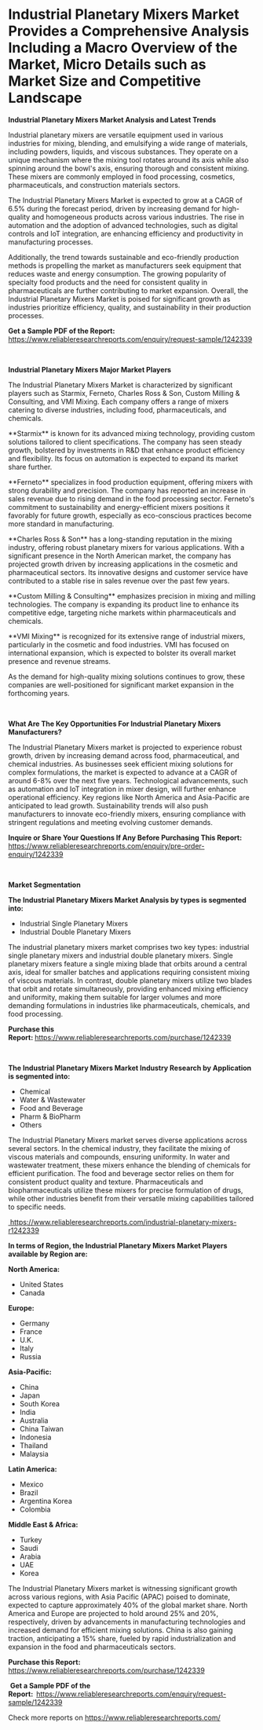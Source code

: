 <p><h1>Industrial Planetary Mixers Market Provides a Comprehensive Analysis Including a Macro Overview of the Market, Micro Details such as Market Size and Competitive Landscape</h1></p><p><strong>Industrial Planetary Mixers Market Analysis and Latest Trends</strong></p>
<p><p>Industrial planetary mixers are versatile equipment used in various industries for mixing, blending, and emulsifying a wide range of materials, including powders, liquids, and viscous substances. They operate on a unique mechanism where the mixing tool rotates around its axis while also spinning around the bowl's axis, ensuring thorough and consistent mixing. These mixers are commonly employed in food processing, cosmetics, pharmaceuticals, and construction materials sectors.</p><p>The Industrial Planetary Mixers Market is expected to grow at a CAGR of 6.5% during the forecast period, driven by increasing demand for high-quality and homogeneous products across various industries. The rise in automation and the adoption of advanced technologies, such as digital controls and IoT integration, are enhancing efficiency and productivity in manufacturing processes.</p><p>Additionally, the trend towards sustainable and eco-friendly production methods is propelling the market as manufacturers seek equipment that reduces waste and energy consumption. The growing popularity of specialty food products and the need for consistent quality in pharmaceuticals are further contributing to market expansion. Overall, the Industrial Planetary Mixers Market is poised for significant growth as industries prioritize efficiency, quality, and sustainability in their production processes.</p></p>
<p><strong>Get a Sample PDF of the Report:&nbsp;</strong> <a href="https://www.reliableresearchreports.com/enquiry/request-sample/1242339?utm_campaign=2216&utm_medium=2&utm_source=Github&utm_content=ia&utm_term=08042025&utm_id=industrial-planetary-mixers">https://www.reliableresearchreports.com/enquiry/request-sample/1242339</a></p>
<p>&nbsp;</p>
<p><strong>Industrial Planetary Mixers Major Market Players</strong></p>
<p><p>The Industrial Planetary Mixers Market is characterized by significant players such as Starmix, Ferneto, Charles Ross & Son, Custom Milling & Consulting, and VMI Mixing. Each company offers a range of mixers catering to diverse industries, including food, pharmaceuticals, and chemicals.</p><p>**Starmix** is known for its advanced mixing technology, providing custom solutions tailored to client specifications. The company has seen steady growth, bolstered by investments in R&D that enhance product efficiency and flexibility. Its focus on automation is expected to expand its market share further.</p><p>**Ferneto** specializes in food production equipment, offering mixers with strong durability and precision. The company has reported an increase in sales revenue due to rising demand in the food processing sector. Ferneto's commitment to sustainability and energy-efficient mixers positions it favorably for future growth, especially as eco-conscious practices become more standard in manufacturing.</p><p>**Charles Ross & Son** has a long-standing reputation in the mixing industry, offering robust planetary mixers for various applications. With a significant presence in the North American market, the company has projected growth driven by increasing applications in the cosmetic and pharmaceutical sectors. Its innovative designs and customer service have contributed to a stable rise in sales revenue over the past few years.</p><p>**Custom Milling & Consulting** emphasizes precision in mixing and milling technologies. The company is expanding its product line to enhance its competitive edge, targeting niche markets within pharmaceuticals and chemicals. </p><p>**VMI Mixing** is recognized for its extensive range of industrial mixers, particularly in the cosmetic and food industries. VMI has focused on international expansion, which is expected to bolster its overall market presence and revenue streams.</p><p>As the demand for high-quality mixing solutions continues to grow, these companies are well-positioned for significant market expansion in the forthcoming years.</p></p>
<p>&nbsp;</p>
<p><strong>What Are The Key Opportunities For Industrial Planetary Mixers Manufacturers?</strong></p>
<p><p>The Industrial Planetary Mixers market is projected to experience robust growth, driven by increasing demand across food, pharmaceutical, and chemical industries. As businesses seek efficient mixing solutions for complex formulations, the market is expected to advance at a CAGR of around 6-8% over the next five years. Technological advancements, such as automation and IoT integration in mixer design, will further enhance operational efficiency. Key regions like North America and Asia-Pacific are anticipated to lead growth. Sustainability trends will also push manufacturers to innovate eco-friendly mixers, ensuring compliance with stringent regulations and meeting evolving customer demands.</p></p>
<p><strong>Inquire or Share Your Questions If Any Before Purchasing This Report:</strong> <a href="https://www.reliableresearchreports.com/enquiry/pre-order-enquiry/1242339?utm_campaign=2216&utm_medium=2&utm_source=Github&utm_content=ia&utm_term=08042025&utm_id=industrial-planetary-mixers">https://www.reliableresearchreports.com/enquiry/pre-order-enquiry/1242339</a></p>
<p>&nbsp;</p>
<p><strong>Market Segmentation</strong></p>
<p><strong>The Industrial Planetary Mixers Market Analysis by types is segmented into:</strong></p>
<p><ul><li>Industrial Single Planetary Mixers</li><li>Industrial Double Planetary Mixers</li></ul></p>
<p><p>The industrial planetary mixers market comprises two key types: industrial single planetary mixers and industrial double planetary mixers. Single planetary mixers feature a single mixing blade that orbits around a central axis, ideal for smaller batches and applications requiring consistent mixing of viscous materials. In contrast, double planetary mixers utilize two blades that orbit and rotate simultaneously, providing enhanced mixing efficiency and uniformity, making them suitable for larger volumes and more demanding formulations in industries like pharmaceuticals, chemicals, and food processing.</p></p>
<p><strong>Purchase this Report:&nbsp;</strong><a href="https://www.reliableresearchreports.com/purchase/1242339?utm_campaign=2216&utm_medium=2&utm_source=Github&utm_content=ia&utm_term=08042025&utm_id=industrial-planetary-mixers">https://www.reliableresearchreports.com/purchase/1242339</a></p>
<p>&nbsp;</p>
<p><strong>The Industrial Planetary Mixers Market Industry Research by Application is segmented into:</strong></p>
<p><ul><li>Chemical</li><li>Water & Wastewater</li><li>Food and Beverage</li><li>Pharm & BioPharm</li><li>Others</li></ul></p>
<p><p>The Industrial Planetary Mixers market serves diverse applications across several sectors. In the chemical industry, they facilitate the mixing of viscous materials and compounds, ensuring uniformity. In water and wastewater treatment, these mixers enhance the blending of chemicals for efficient purification. The food and beverage sector relies on them for consistent product quality and texture. Pharmaceuticals and biopharmaceuticals utilize these mixers for precise formulation of drugs, while other industries benefit from their versatile mixing capabilities tailored to specific needs.</p></p>
<p><a href="https://www.reliableresearchreports.com/industrial-planetary-mixers-r1242339?utm_campaign=2216&utm_medium=2&utm_source=Github&utm_content=ia&utm_term=08042025&utm_id=industrial-planetary-mixers">&nbsp;https://www.reliableresearchreports.com/industrial-planetary-mixers-r1242339</a></p>
<p><strong>In terms of Region, the Industrial Planetary Mixers Market Players available by Region are:</strong></p>
<p>
    <p> <strong> North America: </strong>
        <ul>
            <li>United States</li>
            <li>Canada</li>
        </ul>
        </p> 
    <p> <strong> Europe: </strong>
        <ul>
            <li>Germany</li>
            <li>France</li>
            <li>U.K.</li>
            <li>Italy</li>
            <li>Russia</li>
        </ul>
        </p> 
    <p> <strong> Asia-Pacific: </strong>
        <ul>
            <li>China</li>
            <li>Japan</li>
            <li>South Korea</li>
            <li>India</li>
            <li>Australia</li>
            <li>China Taiwan</li>
            <li>Indonesia</li>
            <li>Thailand</li>
            <li>Malaysia</li>
        </ul>
        </p> 
    <p> <strong> Latin America: </strong>
        <ul>
            <li>Mexico</li>
            <li>Brazil</li>
            <li>Argentina Korea</li>
            <li>Colombia</li>
        </ul>
        </p> 
    <p> <strong> Middle East & Africa: </strong>
        <ul>
            <li>Turkey</li>
            <li>Saudi</li>
            <li>Arabia</li>
            <li>UAE</li>
            <li>Korea</li>
        </ul>
    </p>
    </p>
<p><p>The Industrial Planetary Mixers market is witnessing significant growth across various regions, with Asia Pacific (APAC) poised to dominate, expected to capture approximately 40% of the global market share. North America and Europe are projected to hold around 25% and 20%, respectively, driven by advancements in manufacturing technologies and increased demand for efficient mixing solutions. China is also gaining traction, anticipating a 15% share, fueled by rapid industrialization and expansion in the food and pharmaceuticals sectors.</p></p>
<p><strong>Purchase this Report: </strong><a href="https://www.reliableresearchreports.com/purchase/1242339?utm_campaign=2216&utm_medium=2&utm_source=Github&utm_content=ia&utm_term=08042025&utm_id=industrial-planetary-mixers">https://www.reliableresearchreports.com/purchase/1242339</a></p>
<p>&nbsp;<strong>Get a Sample PDF of the Report:&nbsp;&nbsp;</strong><a href="https://www.reliableresearchreports.com/enquiry/request-sample/1242339?utm_campaign=2216&utm_medium=2&utm_source=Github&utm_content=ia&utm_term=08042025&utm_id=industrial-planetary-mixers">https://www.reliableresearchreports.com/enquiry/request-sample/1242339</a></p>
<p><strong></strong></p>
<p>Check more reports on <a href="https://www.reliableresearchreports.com/?utm_campaign=2216&utm_medium=2&utm_source=Github&utm_content=ia&utm_term=08042025&utm_id=industrial-planetary-mixers">https://www.reliableresearchreports.com/</a></p>